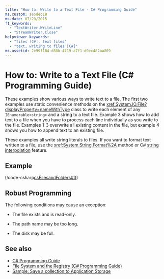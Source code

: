 ```yaml
---
title: "How to: Write to a Text File - C# Programming Guide"
ms.custom: seodec18
ms.date: 07/20/2015
f1_keywords: 
  - "TextWriter.WriteLine"
  - "StreamWriter.Close"
helpviewer_keywords: 
  - "files [C#], text files"
  - "text, writing to files [C#]"
ms.assetid: 2e99f184-d88b-4719-a7f1-d9ec482aa809
---
```

# How to: Write to a Text File (C# Programming Guide)
These examples show various ways to write text to a file. The first two examples use static convenience methods on the <xref:System.IO.File?displayProperty=nameWithType> class to write each element of any `IEnumerable<string>` and a string to a text file. Example 3 shows how to add text to a file when you have to process each line individually as you write to the file. Examples 1-3 overwrite all existing content in the file, but example 4 shows you how to append text to an existing file.  
  
 These examples all write string literals to files. If you want to format text written to a file, use the <xref:System.String.Format%2A> method or C# [string interpolation](../../language-reference/tokens/interpolated.md) feature.  
  
## Example  
 [!code-csharp[csFilesandFolders#3](~/samples/snippets/csharp/VS_Snippets_VBCSharp/csFilesAndFolders/CS/FileIteration.cs#3)]  
  
## Robust Programming  
 The following conditions may cause an exception:  
  
- The file exists and is read-only.  
  
- The path name may be too long.  
  
- The disk may be full.  
  
## See also

- [C# Programming Guide](../index.md)
- [File System and the Registry (C# Programming Guide)](./index.md)
- [Sample: Save a collection to Application Storage](https://code.msdn.microsoft.com/CSWinStoreAppSaveCollection-bed5d6e6)
